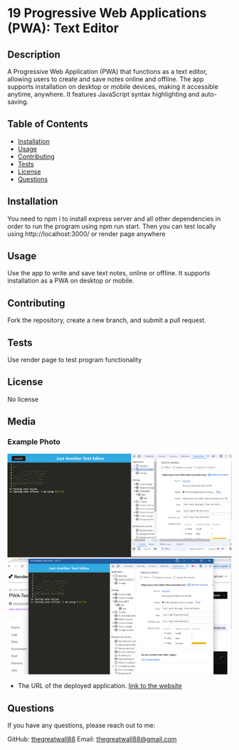 # 19 Progressive Web Applications (PWA): Text Editor

## Description
A Progressive Web Application (PWA) that functions as a text editor, allowing users to create and save notes online and offline. The app supports installation on desktop or mobile devices, making it accessible anytime, anywhere. It features JavaScript syntax highlighting and auto-saving.

## Table of Contents
- [Installation](#installation)
- [Usage](#usage)
- [Contributing](#contributing)
- [Tests](#tests)
- [License](#license)
- [Questions](#questions)

## Installation
You need to npm i to install express server and all other dependencies in order to run the program using npm run start. Then you can test locally using http://localhost:3000/ or render page anywhere

## Usage
Use the app to write and save text notes, online or offline. It supports installation as a PWA on desktop or mobile.

## Contributing
Fork the repository, create a new branch, and submit a pull request.

## Tests
Use render page to test program functionality

## License

No license

## Media
### Example Photo
![Example Image](./Assets/Screenshot%202024-09-05%20211417.png)
![Example Image](./Assets/Screenshot%202024-09-05%20212029.png)

* The URL of the deployed application.
[link to the website](https://pwa-text-editor-dkzn.onrender.com/)

## Questions
If you have any questions, please reach out to me:

GitHub: [thegreatwall88](https://github.com/thegreatwall88/PWA-Text-Editor)
Email: thegreatwall88@gmail.com
